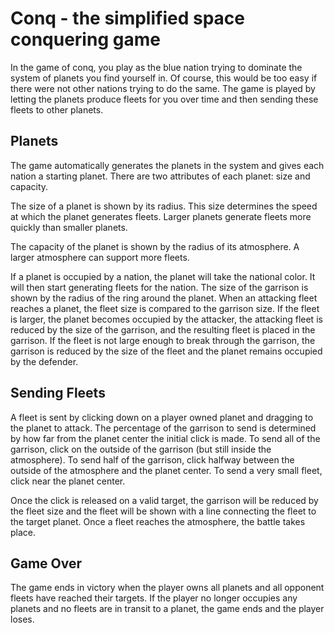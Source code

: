 Conq - the simplified space conquering game
===========================================
In the game of conq, you play as the blue nation trying to dominate the system of planets you find yourself in.  Of course, this would be too easy if there were not other nations trying to do the same.  The game is played by letting the planets produce fleets for you over time and then sending these fleets to other planets.

Planets
-------
The game automatically generates the planets in the system and gives each nation a starting planet.  There are two attributes of each planet: size and capacity.

The size of a planet is shown by its radius.  This size determines the speed at which the planet generates fleets.  Larger planets generate fleets more quickly than smaller planets.

The capacity of the planet is shown by the radius of its atmosphere.  A larger atmosphere can support more fleets.

If a planet is occupied by a nation, the planet will take the national color.  It will then start generating fleets for the nation.  The size of the garrison is shown by the radius of the ring around the planet.  When an attacking fleet reaches a planet, the fleet size is compared to the garrison size.  If the fleet is larger, the planet becomes occupied by the attacker, the attacking fleet is reduced by the size of the garrison, and the resulting fleet is placed in the garrison.  If the fleet is not large enough to break through the garrison, the garrison is reduced by the size of the fleet and the planet remains occupied by the defender.

Sending Fleets
--------------
A fleet is sent by clicking down on a player owned planet and dragging to the planet to attack.  The percentage of the garrison to send is determined by how far from the planet center the initial click is made.  To send all of the garrison, click on the outside of the garrison (but still inside the atmosphere).  To send half of the garrison, click halfway between the outside of the atmosphere and the planet center.  To send a very small fleet, click near the planet center.

Once the click is released on a valid target, the garrison will be reduced by the fleet size and the fleet will be shown with a line connecting the fleet to the target planet.  Once a fleet reaches the atmosphere, the battle takes place.

Game Over
---------
The game ends in victory when the player owns all planets and all opponent fleets have reached their targets.  If the player no longer occupies any planets and no fleets are in transit to a planet, the game ends and the player loses.
